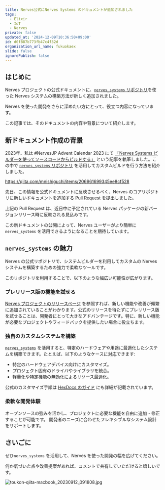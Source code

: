 ```yaml
---
title: Nerves公式にNerves Systems のドキュメントが追加されました
tags:
  - Elixir
  - IoT
  - Nerves
private: false
updated_at: '2024-12-09T10:36:50+09:00'
id: d0f887b773fb47c4f32d
organization_url_name: fukuokaex
slide: false
ignorePublish: false
---
```


## はじめに

Nerves プロジェクトの公式ドキュメントに、[`nerves_systems` リポジトリ][nerves_systems]を使った Nerves システムの構築方法が新しく追加されました。

Nerves を使った開発をさらに深めたい方にとって、役立つ内容になっています。

この記事では、そのドキュメントの内容や背景について紹介します。

## 新ドキュメント作成の背景

2023年、私は #NervesJP Advent Calendar 2023 にて [「Nerves Systems ビルダーを使ってソースコードからビルドする」][qiita_article] という記事を執筆しました。この中で [`nerves_systems` リポジトリ][nerves_systems] を活用してカスタムビルドを行う方法を紹介しました。

https://qiita.com/mnishiguchi/items/206961699345ee8cf528

先日、この情報を公式ドキュメントに反映させるべく、Nerves のコアリポジトリに新しいドキュメントを追加する [Pull Request][pr_1028] を提出しました。

上記の Pull Request は、近日中に予定されている Nerves パッケージの新バージョンリリース時に反映される見込みです。

この新ドキュメントの公開によって、Nerves ユーザーがより簡単に `nerves_systems` を活用できるようになることを期待しています。

## `nerves_systems` の魅力

Nerves の公式リポジトリで、システムビルダーを利用してカスタムの Nerves システムを構築するための強力で柔軟なツールです。

このリポジトリを利用することで、以下のような幅広い可能性が広がります。

### プレリリース版の機能を試せる

[Nerves プロジェクトのリリースページ][releases] を参照すれば、新しい機能や改善が頻繁に追加されていることがわかります。公式のリリースを待たずにプレリリース版を試せることは、開発者にとって大きなアドバンテージです。特に、新しい機能が必要なプロジェクトやフィードバックを提供したい場合に役立ちます。

### 独自のカスタムシステムを構築

[`nerves_systems`][nerves_systems] を活用すると、特定のハードウェアや用途に最適化したシステムを構築できます。たとえば、以下のようなケースに対応できます:
- 特定のハードウェアデバイス向けにカスタマイズ。
- プロジェクト固有のドライバやライブラリを統合。
- 軽量化や特定機能の無効化によるリソース最適化。

公式のカスタマイズ手順は [HexDocs のガイド][hexdocs_customizing] にも詳細が記載されています。

### 柔軟な開発体験

オープンソースの強みを活かし、プロジェクトに必要な機能を自由に追加・修正することが可能です。
開発者のニーズに合わせたフレキシブルなシステム設計をサポートします。

## さいごに

ぜひ`nerves_systems` を活用して、Nerves を使った開発の幅を広げてください。

何か氣づいた点や改善提案があれば、コメントで共有していただけると嬉しいです。

![toukon-qiita-macbook_20230912_091808.jpg](https://qiita-image-store.s3.ap-northeast-1.amazonaws.com/0/82804/fd5c55ec-4fe0-8af6-59bc-bab1ef3d182b.jpeg)

<!--- begin-reusable-links --->

[nerves_systems]: https://github.com/nerves-project/nerves_systems
[qiita_article]: https://qiita.com/mnishiguchi/items/206961699345ee8cf528
[pr_1028]: https://github.com/nerves-project/nerves/pull/1028
[releases]: https://github.com/nerves-project/nerves_systems/releases
[hexdocs_advanced]: https://hexdocs.pm/nerves/advanced-configuration.html#content
[hexdocs_customizing]: https://hexdocs.pm/nerves/customizing-systems.html#content
[hexdocs_overview]: https://hexdocs.pm/nerves/overview.html
[nerves_project]: https://github.com/nerves-project


<!--- end-reusable-links --->
